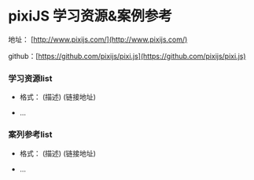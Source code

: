 pixiJS 学习资源&案例参考
========

地址： [http://www.pixijs.com/](http://www.pixijs.com/)

github：[https://github.com/pixijs/pixi.js](https://github.com/pixijs/pixi.js)

### 学习资源list ###

* 格式： (描述) (链接地址)

* ...

### 案列参考list ###

* 格式： (描述) (链接地址)

* ...